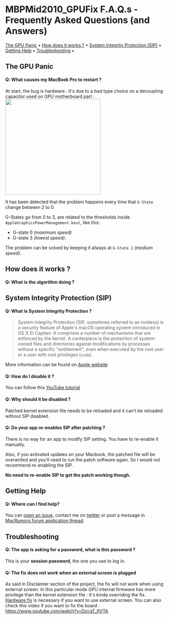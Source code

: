 # MBPMid2010_GPUFix F.A.Q.s - Frequently Asked Questions (and Answers)

[The GPU Panic](#the-gpu-panic) • 
[How does it works ?](#how-does-it-works-) • 
[System Integrity Protection (SIP)](#system-integrity-protection-sip) • 
[Getting Help](#getting-help) • 
[Troubleshooting](#troubleshooting) •

## The GPU Panic

#### Q: What causes my MacBook Pro to restart ?
At start, the bug is hardware : it's due to a bad type choice on a decoupling capacitor used on GPU motherboard part :
<img src="http://i.imgur.com/SFQfnWU.jpg" height="300">

It has been detected that the problem happens every time that `G-State` change between 2 to 0.

G-States go from 0 to 3, are related to the thresholds inside `AppleGraphicsPowerManagement.kext`, like this:
- G-state 0 *(maximum speed)*
- G-state 3 *(lowest speed)*.

The problem can be solved by keeping it always at `G-State 2` *(medium speed).*


## How does it works ?

#### Q: What is the algorithm doing ?


## System Integrity Protection (SIP)

#### Q: What is System Integrity Protection ?
> System Integrity Protection (SIP, sometimes referred to as rootless) is a security feature of Apple's macOS operating system introduced in OS X El Capitan. It comprises a number of mechanisms that are enforced by the kernel. A centerpiece is the protection of system-owned files and directories against modifications by processes without a specific "entitlement", even when executed by the root user or a user with root privileges (`sudo`).

More information can be found on [Apple website](https://support.apple.com/en-us/HT204899)

#### Q: How do I disable it ?
You can follow this [YouTube tutorial](https://www.youtube.com/watch?v=Wmhal4shmVo)

#### Q: Why should it be disabled ?
Patched kernel extension file needs to be reloaded and it can't be reloaded without SIP disabled.

#### Q: Do your app re-enables SIP after patching ?
There is no way for an app to modify SIP setting. You have to re-enable it manually.

Also, if you activated updates on your Macbook, the patched file will be overwrited and you'll need to run the patch software again. So I would not recommend re-enabling the SIP.

**No need to re-enable SIP to get the patch working though.**

## Getting Help 


#### Q: Where can I find help?
You can [open an issue](https://github.com/julian-poidevin/MBPMid2010_GPUFix/issues/new), contact me on [twitter](https://twitter.com/ju_vallejo) or post a message in [MacRumors forum application thread](https://forums.macrumors.com/threads/mbpmid2010_gpufix-finally-a-fix-for-kernel-panic-of-macbook-pro-2010.2044304/).

## Troubleshooting

#### Q: The app is asking for a password, what is this password ?
This is your **session password**, the one you use to log in.

#### Q: The fix does not work when an external screen is plugged
As said in Disclaimer section of the project, the fix will not work when using external screen. In this particular mode GPU internal firmware has more privilege than the kernel extension file : it's kinda overriding the fix. [Hardware fix](https://forums.macrumors.com/threads/gpu-kernel-panic-in-mid-2010-whats-the-best-fix.1890097/#post-23312990) is necessary if you want to use external screen. You can also check this video if you want to fix the board : https://www.youtube.com/watch?v=DzcgT_fiVTA

